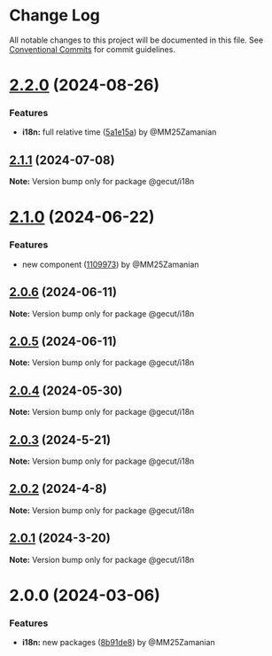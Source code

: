 # Change Log

All notable changes to this project will be documented in this file.
See [Conventional Commits](https://conventionalcommits.org) for commit guidelines.

# [2.2.0](https://github.com/gecut/hybrid-ui/compare/@gecut/i18n@2.1.1...@gecut/i18n@2.2.0) (2024-08-26)

### Features

* **i18n:** full relative time ([5a1e15a](https://github.com/gecut/hybrid-ui/commit/5a1e15a5bd54679aa90af118ca244fc62366fca6)) by @MM25Zamanian

## [2.1.1](https://github.com/gecut/hybrid-ui/compare/@gecut/i18n@2.1.0...@gecut/i18n@2.1.1) (2024-07-08)

**Note:** Version bump only for package @gecut/i18n

# [2.1.0](https://github.com/gecut/hybrid-ui/compare/@gecut/i18n@2.0.6...@gecut/i18n@2.1.0) (2024-06-22)

### Features

- new component ([1109973](https://github.com/gecut/hybrid-ui/commit/1109973af2c60a59fda7560166f2644fc2c3e593)) by @MM25Zamanian

## [2.0.6](https://github.com/gecut/hybrid-ui/compare/@gecut/i18n@2.0.5...@gecut/i18n@2.0.6) (2024-06-11)

**Note:** Version bump only for package @gecut/i18n

## [2.0.5](https://github.com/gecut/hybrid-ui/compare/@gecut/i18n@2.0.4...@gecut/i18n@2.0.5) (2024-06-11)

**Note:** Version bump only for package @gecut/i18n

## [2.0.4](https://github.com/gecut/hybrid-ui/compare/@gecut/i18n@2.0.3...@gecut/i18n@2.0.4) (2024-05-30)

**Note:** Version bump only for package @gecut/i18n

## [2.0.3](https://github.com/gecut/hybrid-ui/compare/@gecut/i18n@2.0.2...@gecut/i18n@2.0.3) (2024-5-21)

**Note:** Version bump only for package @gecut/i18n

## [2.0.2](https://github.com/gecut/hybrid-ui/compare/@gecut/i18n@2.0.1...@gecut/i18n@2.0.2) (2024-4-8)

**Note:** Version bump only for package @gecut/i18n

## [2.0.1](https://github.com/gecut/hybrid-ui/compare/@gecut/i18n@2.0.0...@gecut/i18n@2.0.1) (2024-3-20)

**Note:** Version bump only for package @gecut/i18n

# 2.0.0 (2024-03-06)

### Features

- **i18n:** new packages ([8b91de8](https://github.com/gecut/hybrid-ui/commit/8b91de8636a6b51bfec084ab7b8edf1e61e77378)) by @MM25Zamanian
